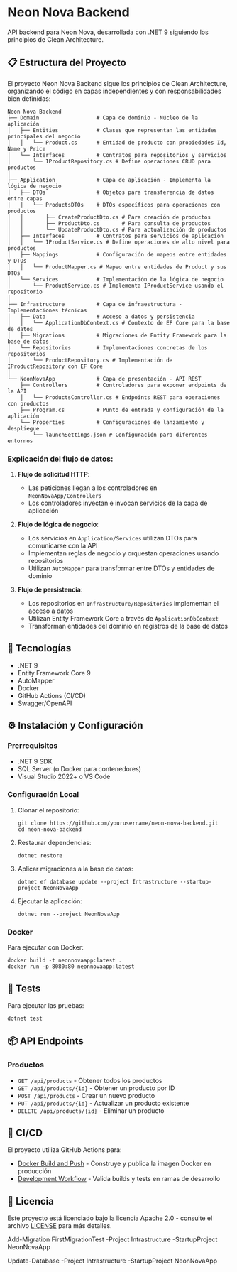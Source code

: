 # Neon Nova Backend

API backend para Neon Nova, desarrollada con .NET 9 siguiendo los principios de Clean Architecture.

## 📋 Estructura del Proyecto

El proyecto Neon Nova Backend sigue los principios de Clean Architecture, organizando el código en capas independientes y con responsabilidades bien definidas:

```
Neon Nova Backend
├── Domain                  # Capa de dominio - Núcleo de la aplicación
│   ├── Entities            # Clases que representan las entidades principales del negocio
│   │   └── Product.cs      # Entidad de producto con propiedades Id, Name y Price
│   └── Interfaces          # Contratos para repositorios y servicios
│       └── IProductRepository.cs # Define operaciones CRUD para productos
│
├── Application             # Capa de aplicación - Implementa la lógica de negocio
│   ├── DTOs                # Objetos para transferencia de datos entre capas
│   │   └── ProductsDTOs    # DTOs específicos para operaciones con productos
│   │       ├── CreateProductDto.cs # Para creación de productos
│   │       ├── ProductDto.cs       # Para consulta de productos
│   │       └── UpdateProductDto.cs # Para actualización de productos
│   ├── Interfaces          # Contratos para servicios de aplicación
│   │   └── IProductService.cs # Define operaciones de alto nivel para productos
│   ├── Mappings            # Configuración de mapeos entre entidades y DTOs
│   │   └── ProductMapper.cs # Mapeo entre entidades de Product y sus DTOs
│   └── Services            # Implementación de la lógica de negocio
│       └── ProductService.cs # Implementa IProductService usando el repositorio
│
├── Infrastructure          # Capa de infraestructura - Implementaciones técnicas
│   ├── Data                # Acceso a datos y persistencia
│   │   └── ApplicationDbContext.cs # Contexto de EF Core para la base de datos
│   ├── Migrations          # Migraciones de Entity Framework para la base de datos
│   └── Repositories        # Implementaciones concretas de los repositorios
│       └── ProductRepository.cs # Implementación de IProductRepository con EF Core
│
└── NeonNovaApp             # Capa de presentación - API REST
    ├── Controllers         # Controladores para exponer endpoints de la API
    │   └── ProductsController.cs # Endpoints REST para operaciones con productos
    ├── Program.cs          # Punto de entrada y configuración de la aplicación
    └── Properties          # Configuraciones de lanzamiento y despliegue
        └── launchSettings.json # Configuración para diferentes entornos
```

### Explicación del flujo de datos:

1. **Flujo de solicitud HTTP**:
   - Las peticiones llegan a los controladores en `NeonNovaApp/Controllers`
   - Los controladores inyectan e invocan servicios de la capa de aplicación

2. **Flujo de lógica de negocio**:
   - Los servicios en `Application/Services` utilizan DTOs para comunicarse con la API
   - Implementan reglas de negocio y orquestan operaciones usando repositorios
   - Utilizan `AutoMapper` para transformar entre DTOs y entidades de dominio

3. **Flujo de persistencia**:
   - Los repositorios en `Infrastructure/Repositories` implementan el acceso a datos
   - Utilizan Entity Framework Core a través de `ApplicationDbContext`
   - Transforman entidades del dominio en registros de la base de datos

## 🚀 Tecnologías

- .NET 9
- Entity Framework Core 9
- AutoMapper
- Docker
- GitHub Actions (CI/CD)
- Swagger/OpenAPI

## ⚙️ Instalación y Configuración

### Prerrequisitos

- .NET 9 SDK
- SQL Server (o Docker para contenedores)
- Visual Studio 2022+ o VS Code

### Configuración Local

1. Clonar el repositorio:
   ```
   git clone https://github.com/yourusername/neon-nova-backend.git
   cd neon-nova-backend
   ```

2. Restaurar dependencias:
   ```
   dotnet restore
   ```

3. Aplicar migraciones a la base de datos:
   ```
   dotnet ef database update --project Intrastructure --startup-project NeonNovaApp
   ```

4. Ejecutar la aplicación:
   ```
   dotnet run --project NeonNovaApp
   ```

### Docker

Para ejecutar con Docker:

```
docker build -t neonnovaapp:latest .
docker run -p 8080:80 neonnovaapp:latest
```

## 🧪 Tests

Para ejecutar las pruebas:

```
dotnet test
```

## 📦 API Endpoints

### Productos

- `GET /api/products` - Obtener todos los productos
- `GET /api/products/{id}` - Obtener un producto por ID
- `POST /api/products` - Crear un nuevo producto
- `PUT /api/products/{id}` - Actualizar un producto existente
- `DELETE /api/products/{id}` - Eliminar un producto

## 🔄 CI/CD

El proyecto utiliza GitHub Actions para:

- [Docker Build and Push](.github/workflows/docker-build-push.yml) - Construye y publica la imagen Docker en producción
- [Development Workflow](.github/workflows/development-workflow.yml) - Valida builds y tests en ramas de desarrollo

## 📄 Licencia

Este proyecto está licenciado bajo la licencia Apache 2.0 - consulte el archivo [LICENSE](LICENSE) para más detalles.



Add-Migration FirstMigrationTest -Project Intrastructure -StartupProject NeonNovaApp



Update-Database -Project Intrastructure -StartupProject NeonNovaApp